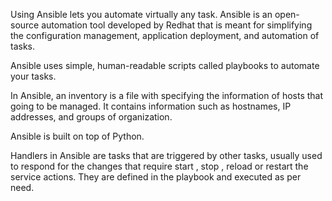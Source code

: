 Using Ansible lets you automate virtually any task. 
Ansible is an open-source automation tool developed by Redhat that is meant for simplifying the configuration management, application deployment, and automation of tasks.

Ansible uses simple, human-readable scripts called playbooks to automate your tasks. 

In Ansible, an inventory is a file with specifying the information of hosts that going to be managed. It contains information such as hostnames, IP addresses, and groups of organization.

Ansible is built on top of Python.

Handlers in Ansible are tasks that are triggered by other tasks, usually used to respond for the changes that require start , stop , reload or restart the service actions. 
They are defined in the playbook and executed as per need.
